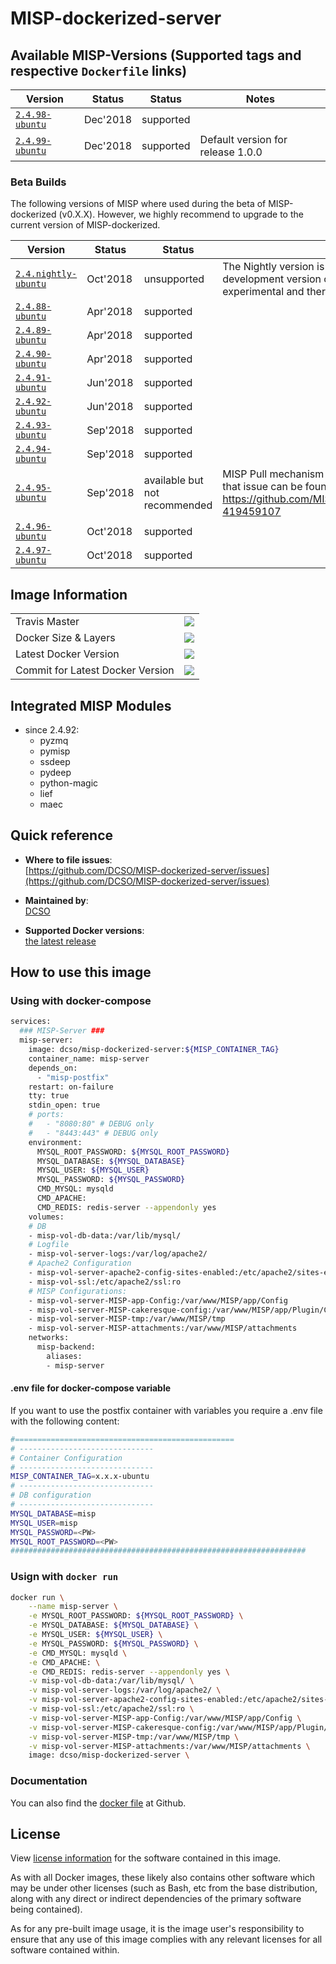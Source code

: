 # MISP-dockerized-server

## Available MISP-Versions (Supported tags and respective `Dockerfile` links)
| Version                         | Status   | Status                        | Notes                                                                                                                                                     |
| ------------------------------- | -------- | ----------------------------- | --------------------------------------------------------------------------------------------------------------------------------------------------------- |
| [`2.4.98-ubuntu`][12]           | Dec'2018 | supported                     |                                                                                                                                                           |
| [`2.4.99-ubuntu`][13]           | Dec'2018 | supported                     | Default version for release 1.0.0                                                                                                                         |

### Beta Builds
The following versions of MISP where used during the beta of MISP-dockerized (v0.X.X). However, we highly recommend to upgrade to the current version of MISP-dockerized.

| Version                         | Status   | Status                        | Notes                                                                                                                                                     |
| ------------------------------- | -------- | ----------------------------- | --------------------------------------------------------------------------------------------------------------------------------------------------------- |
| [`2.4.nightly-ubuntu`][10]      | Oct'2018 | unsupported                   | The Nightly version is a build based on the latest development version of MISP-dockerized. This build is experimental and therefore not supported.        |
| [`2.4.88-ubuntu`][1]            | Apr'2018 | supported                     |                                                                                                                                                           |
| [`2.4.89-ubuntu`][2]            | Apr'2018 | supported                     |                                                                                                                                                           |
| [`2.4.90-ubuntu`][3]            | Apr'2018 | supported                     |                                                                                                                                                           |
| [`2.4.91-ubuntu`][4]            | Jun'2018 | supported                     |                                                                                                                                                           |
| [`2.4.92-ubuntu`][5]            | Jun'2018 | supported                     |                                                                                                                                                           |
| [`2.4.93-ubuntu`][6]            | Sep'2018 | supported                     |                                                                                                                                                           |
| [`2.4.94-ubuntu`][7]            | Sep'2018 | supported                     |                                                                                                                                                           |
| [`2.4.95-ubuntu`][8]            | Sep'2018 | available but not recommended | MISP Pull mechanism is currently not working. The ticket to that issue can be found here: https://github.com/MISP/MISP/issues/3613#issuecomment-419459107 |
| [`2.4.96-ubuntu`][9]            | Oct'2018 | supported                     |                                                                                                                                                           |                
| [`2.4.97-ubuntu`][11]           | Oct'2018 | supported                     |                                                                                                                                                           |



[1]: https://github.com/DCSO/MISP-dockerized-server/blob/master/2.4.88-ubuntu/Dockerfile
[2]: https://github.com/DCSO/MISP-dockerized-server/blob/master/2.4.89-ubuntu/Dockerfile
[3]: https://github.com/DCSO/MISP-dockerized-server/blob/master/2.4.90-ubuntu/Dockerfile
[4]: https://github.com/DCSO/MISP-dockerized-server/blob/master/2.4.91-ubuntu/Dockerfile
[5]: https://github.com/DCSO/MISP-dockerized-server/blob/master/2.4.92-ubuntu/Dockerfile
[6]: https://github.com/DCSO/MISP-dockerized-server/blob/master/2.4.93-ubuntu/Dockerfile
[7]: https://github.com/DCSO/MISP-dockerized-server/blob/master/2.4.94-ubuntu/Dockerfile
[8]: https://github.com/DCSO/MISP-dockerized-server/blob/master/2.4.95-ubuntu/Dockerfile
[9]: https://github.com/DCSO/MISP-dockerized-server/blob/master/2.4.96-ubuntu/Dockerfile
[10]: https://github.com/DCSO/MISP-dockerized-server/blob/master/2.4.nightly-ubuntu/Dockerfile
[11]: https://github.com/DCSO/MISP-dockerized-server/blob/master/2.4.97-ubuntu/Dockerfile
[12]: https://github.com/DCSO/MISP-dockerized-server/blob/master/2.4.98-ubuntu/Dockerfile
[13]: https://github.com/DCSO/MISP-dockerized-server/blob/master/2.4.99-ubuntu/Dockerfile


## Image Information

|                                   |                 |
|-                                  |-                |
| Travis Master                     | [![][101]][102] |
| Docker Size & Layers              | [![][104]][107] |
| Latest Docker Version             | [![][105]][107] |
| Commit for Latest Docker Version  | [![][106]][107] |

[101]: https://travis-ci.org/DCSO/MISP-dockerized-server.svg?branch=master
[102]: https://travis-ci.org/DCSO/MISP-dockerized-server
[103]: https://images.microbadger.com/badges/license/dcso/misp-dockerized-server.svg
[104]: https://images.microbadger.com/badges/image/dcso/misp-dockerized-server.svg
[105]: https://images.microbadger.com/badges/version/dcso/misp-dockerized-server.svg
[106]: https://images.microbadger.com/badges/commit/dcso/misp-dockerized-server.svg
[107]: https://microbadger.com/images/dcso/misp-dockerized-server

## Integrated MISP Modules 

- since 2.4.92:
    - pyzmq
    - pymisp
    - ssdeep
    - pydeep
    - python-magic
    - lief
    - maec


## Quick reference

-	**Where to file issues**:  
	[https://github.com/DCSO/MISP-dockerized-server/issues](https://github.com/DCSO/MISP-dockerized-server/issues)

-	**Maintained by**:  
	[DCSO](https://github.com/DCSO)

-	**Supported Docker versions**:  
	[the latest release](https://github.com/docker/docker-ce/releases/latest)


## How to use this image

### Using with docker-compose
``` bash
services:
  ### MISP-Server ###
  misp-server:
    image: dcso/misp-dockerized-server:${MISP_CONTAINER_TAG}
    container_name: misp-server
    depends_on:
      - "misp-postfix"
    restart: on-failure  
    tty: true
    stdin_open: true
    # ports:
    #   - "8080:80" # DEBUG only
    #   - "8443:443" # DEBUG only
    environment:
      MYSQL_ROOT_PASSWORD: ${MYSQL_ROOT_PASSWORD}
      MYSQL_DATABASE: ${MYSQL_DATABASE}
      MYSQL_USER: ${MYSQL_USER}
      MYSQL_PASSWORD: ${MYSQL_PASSWORD}
      CMD_MYSQL: mysqld
      CMD_APACHE:
      CMD_REDIS: redis-server --appendonly yes
    volumes:
    # DB
    - misp-vol-db-data:/var/lib/mysql/
    # Logfile
    - misp-vol-server-logs:/var/log/apache2/
    # Apache2 Configuration
    - misp-vol-server-apache2-config-sites-enabled:/etc/apache2/sites-enabled:ro
    - misp-vol-ssl:/etc/apache2/ssl:ro
    # MISP Configurations:
    - misp-vol-server-MISP-app-Config:/var/www/MISP/app/Config
    - misp-vol-server-MISP-cakeresque-config:/var/www/MISP/app/Plugin/CakeResque/Config
    - misp-vol-server-MISP-tmp:/var/www/MISP/tmp
    - misp-vol-server-MISP-attachments:/var/www/MISP/attachments
    networks:
      misp-backend:
        aliases:
        - misp-server

```

#### .env file for docker-compose variable
If you want to use the postfix container with variables you require a .env file with the following content:
``` bash
#=================================================
# ------------------------------
# Container Configuration
# ------------------------------
MISP_CONTAINER_TAG=x.x.x-ubuntu
# ------------------------------
# DB configuration
# ------------------------------
MYSQL_DATABASE=misp
MYSQL_USER=misp
MYSQL_PASSWORD=<PW>
MYSQL_ROOT_PASSWORD=<PW>
##################################################################
```

### Usign with `docker run`
``` bash
docker run \
    --name misp-server \
    -e MYSQL_ROOT_PASSWORD: ${MYSQL_ROOT_PASSWORD} \
    -e MYSQL_DATABASE: ${MYSQL_DATABASE} \
    -e MYSQL_USER: ${MYSQL_USER} \
    -e MYSQL_PASSWORD: ${MYSQL_PASSWORD} \
    -e CMD_MYSQL: mysqld \
    -e CMD_APACHE: \
    -e CMD_REDIS: redis-server --appendonly yes \
    -v misp-vol-db-data:/var/lib/mysql/ \
    -v misp-vol-server-logs:/var/log/apache2/ \
    -v misp-vol-server-apache2-config-sites-enabled:/etc/apache2/sites-enabled:ro \
    -v misp-vol-ssl:/etc/apache2/ssl:ro \
    -v misp-vol-server-MISP-app-Config:/var/www/MISP/app/Config \
    -v misp-vol-server-MISP-cakeresque-config:/var/www/MISP/app/Plugin/CakeResque/Config \
    -v misp-vol-server-MISP-tmp:/var/www/MISP/tmp \
    -v misp-vol-server-MISP-attachments:/var/www/MISP/attachments \
    image: dcso/misp-dockerized-server \
```

### Documentation
You can also find the [docker file](https://github.com/DCSO/MISP-dockerized-server/) at Github.


## License

View [license information](https://github.com/DCSO/MISP-dockerized-server/blob/master/LICENSE) for the software contained in this image.

As with all Docker images, these likely also contains other software which may be under other licenses (such as Bash, etc from the base distribution, along with any direct or indirect dependencies of the primary software being contained).

As for any pre-built image usage, it is the image user's responsibility to ensure that any use of this image complies with any relevant licenses for all software contained within.
